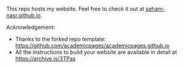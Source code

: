 This repo hosts my website. Feel free to check it out at [seham-nasr.github.io](https://seham-nasr.github.io).

Acknowledgement:
- Thanks to the forked repo template: https://github.com/academicpages/academicpages.github.io
- All the instructions to build your website are available in detail at https://archive.is/3TPas
